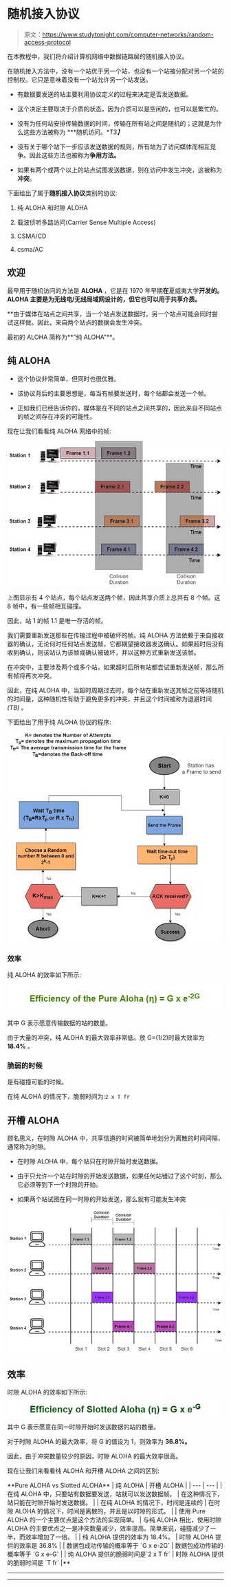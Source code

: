 # 随机接入协议

> 原文：<https://www.studytonight.com/computer-networks/random-access-protocol>

在本教程中，我们将介绍计算机网络中数据链路层的随机接入协议。

在随机接入方法中，没有一个站优于另一个站，也没有一个站被分配对另一个站的控制权。它只是意味着没有一个站允许另一个站发送。

*   有数据要发送的站主要利用协议定义的过程来决定是否发送数据。

*   这个决定主要取决于介质的状态，因为介质可以是空闲的，也可以是繁忙的。

*   没有为任何站安排传输数据的时间，传输在所有站之间是随机的；这就是为什么这些方法被称为 ***随机访问。**T3】*

*   没有关于哪个站下一步应该发送数据的规则，所有站为了访问媒体而相互竞争。因此这些方法也被称为**争用方法。**

*   如果有两个或两个以上的站点试图发送数据，则在访问中发生冲突，这被称为**冲突**。

下面给出了属于**随机接入协议**类别的协议:

1.  纯 ALOHA 和时隙 ALOHA

2.  载波侦听多路访问(Carrier Sense Multiple Access)

3.  CSMA/CD

4.  csma/AC

## 欢迎

最早用于随机访问的方法是 **ALOHA** ，它是在 1970 年早期**在**夏威夷大学**开发的。ALOHA 主要是为无线电/无线局域网设计的，但它也可以用于共享介质。**

 **由于媒体在站点之间共享，当一个站点发送数据时，另一个站点可能会同时尝试这样做。因此，来自两个站点的数据会发生冲突。

最初的 ALOHA 简称为**“纯 ALOHA”**。

## 纯 ALOHA

*   这个协议非常简单，但同时也很优雅。

*   该协议背后的主要思想是，每当有帧要发送时，每个站都会发送一个帧。

*   正如我们已经告诉你的，媒体是在不同的站点之间共享的，因此来自不同站点的帧之间存在冲突的可能性。

现在让我们看看纯 ALOHA 网络中的帧:

![](img/94d97b1d71284495aa7f7ccacc79e713.png)

上图显示有 4 个站点，每个站点发送两个帧，因此共享介质上总共有 8 个帧。这 8 帧中，有一些帧相互碰撞。

因此，站 1 的帧 1.1 是唯一存活的帧。

我们需要重新发送那些在传输过程中被破坏的帧。纯 ALOHA 方法依赖于来自接收器的确认，无论何时任何站点发送帧，它都期望接收器发送确认。如果超时后没有收到确认，则该站认为该帧或确认被破坏，并以这种方式重新发送该帧。

在冲突中，主要涉及两个或多个站，如果超时后所有站都尝试重新发送帧，那么所有帧将再次冲突。

因此，在纯 ALOHA 中，当超时周期过去时，每个站在重新发送其帧之前等待随机的时间量，这种随机性有助于避免更多的冲突，并且这个时间被称为退避时间 *(TB)* 。

下面给出了用于纯 ALOHA 协议的程序:

![](img/7e3f45335c509aa723d9e302d9049617.png)

### 效率

纯 ALOHA 的效率如下所示:

![](img/3e1653f6801875ef451a19e5dfd79fcc.png)

其中 G 表示愿意传输数据的站的数量。

由于大量的冲突，纯 ALOHA 的最大效率非常低。放 G=(1/2)时最大效率为 **18.4%** 。

### 脆弱的时候

是有碰撞可能的时候。

在纯 ALOHA 的情况下，脆弱时间为:`2 x T fr`

## 开槽 ALOHA

顾名思义，在时隙 ALOHA 中，共享信道的时间被简单地划分为离散的时间间隔，通常称为时隙。

*   在时隙 ALOHA 中，每个站只在时隙开始时发送数据。

*   由于只允许一个站在时隙的开始发送数据，如果任何站错过了这个时刻，那么它必须等到下一个时隙的开始。

*   如果两个站试图在同一时隙的开始发送，那么就有可能发生冲突

![](img/4632ff7d4cc15826a876ac0be0818abc.png)

## 效率

时隙 ALOHA 的效率如下所示:

![](img/ff88dc46d4001f55b059f5ad7e5ce00e.png)

其中 G 表示愿意在同一时隙开始时发送数据的站的数量。

对于时隙 ALOHA 的最大效率，将 G 的值设为 1，则效率为 **36.8%。**

因此，由于冲突数量较少的原因，时隙 ALOHA 的最大效率很高。

现在让我们来看看纯 ALOHA 和开槽 ALOHA 之间的区别:

<caption>**Pure ALOHA vs Slotted ALOHA**</caption>
| 纯 ALOHA | 开槽 ALOHA |
| --- | --- |
| 在纯 ALOHA 中，只要站有数据要发送，站就可以发送数据帧。 | 在这种情况下，站只能在时隙开始时发送数据。 |
| 在纯 ALOHA 的情况下，时间是连续的 | 在时隙 ALOHA 的情况下，时间是离散的，并且是以时隙的形式。 |
| 使用 Pure ALOHA 的一个主要优点是这个方法的实现简单。 | 与纯 ALOHA 相比，使用时隙 ALOHA 的主要优点之一是冲突数量减少，效率提高。简单来说，碰撞减少了一半，而效率增加了一倍。 |
| 纯 ALOHA 提供的效率为 18.4%。 | 时隙 ALOHA 提供的效率是 36.8% |
| 数据包成功传输的概率等于 `G x e-2G` | 数据包成功传输的概率等于 `G x e-G` |
| 纯 ALOHA 提供的脆弱时间是`2 x T fr` | 时隙 ALOHA 提供的脆弱时间是 `T fr` |** 

* * *

* * *